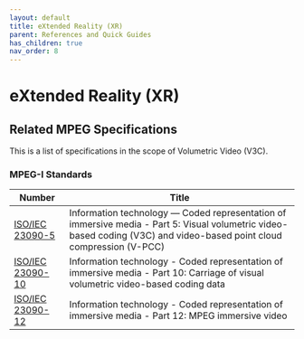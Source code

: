 ```yaml
---
layout: default
title: eXtended Reality (XR)
parent: References and Quick Guides
has_children: true
nav_order: 8
---
```


# eXtended Reality (XR)

## Related MPEG Specifications

This is a list of specifications in the scope of Volumetric Video (V3C).

### MPEG-I Standards

 Number | Title  
 -- | --
[ISO/IEC 23090-5](https://www.iso.org/standard/83535.html) | Information technology — Coded representation of immersive media - Part 5: Visual volumetric video-based coding (V3C) and video-based point cloud compression (V-PCC)
[ISO/IEC 23090-10](https://www.iso.org/standard/78991.html) | Information technology - Coded representation of immersive media - Part 10: Carriage of visual volumetric video-based coding data
[ISO/IEC 23090-12](https://www.iso.org/standard/79113.html) | Information technology - Coded representation of immersive media - Part 12: MPEG immersive video

